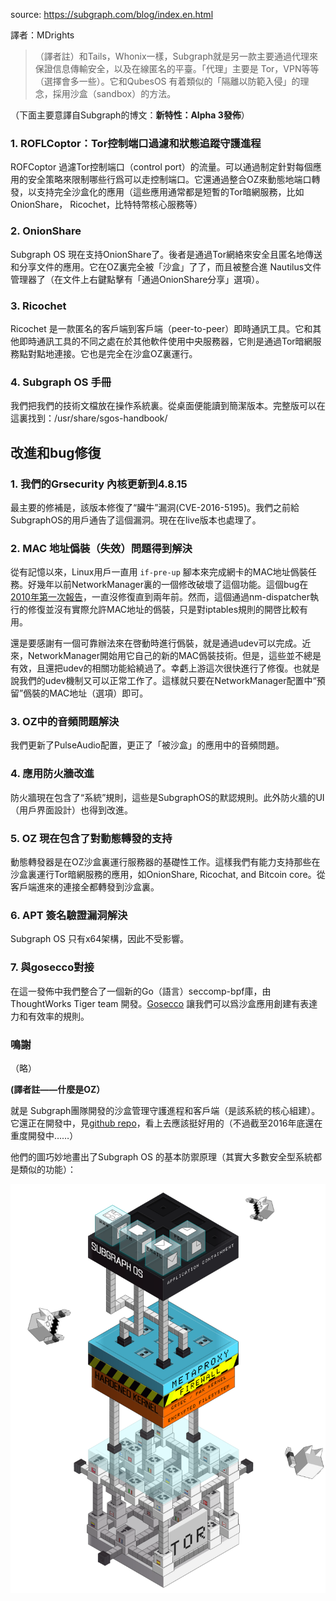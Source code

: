---
---

source: https://subgraph.com/blog/index.en.html

譯者：MDrights

> （譯者註）和Tails，Whonix一樣，Subgraph就是另一款主要通過代理來保證信息傳輸安全，以及在線匿名的平臺。「代理」主要是 Tor，VPN等等（選擇會多一些）。它和QubesOS 有着類似的「隔離以防範入侵」的理念，採用沙盒（sandbox）的方法。

（下面主要意譯自Subgraph的博文：**新特性：Alpha 3發佈**）

### 1. ROFLCoptor：Tor控制端口過濾和狀態追蹤守護進程

ROFCoptor 過濾Tor控制端口（control port）的流量。可以通過制定針對每個應用的安全策略來限制哪些行爲可以走控制端口。它還通過整合OZ來動態地端口轉發，以支持完全沙盒化的應用（這些應用通常都是短暫的Tor暗網服務，比如OnionShare， Ricochet，比特特幣核心服務等）  

### 2. OnionShare

Subgraph OS 現在支持OnionShare了。後者是通過Tor網絡來安全且匿名地傳送和分享文件的應用。它在OZ裏完全被「沙盒」了了，而且被整合進 Nautilus文件管理器了（在文件上右鍵點擊有「通過OnionShare分享」選項）。

### 3. Ricochet

Ricochet 是一款匿名的客戶端到客戶端（peer-to-peer）即時通訊工具。它和其他即時通訊工具的不同之處在於其他軟件使用中央服務器，它則是通過Tor暗網服務點對點地連接。它也是完全在沙盒OZ裏運行。 

### 4. Subgraph OS 手冊

我們把我們的技術文檔放在操作系統裏。從桌面便能讀到簡潔版本。完整版可以在這裏找到：/usr/share/sgos-handbook/  

<!--more-->

## 改進和bug修復

### 1. 我們的Grsecurity 內核更新到4.8.15 

最主要的修補是，該版本修復了“臟牛”漏洞(CVE-2016-5195)。我們之前給SubgraphOS的用戶通告了這個漏洞。現在在live版本也處理了。  

### 2. MAC 地址僞裝（失效）問題得到解決

從有記憶以來，Linux用戶一直用 `if-pre-up` 腳本來完成網卡的MAC地址僞裝任務。好幾年以前NetworkManager裏的一個修改破壞了這個功能。這個bug在 [2010年第一次報告](https://bugzilla.gnome.org/show_bug.cgi?id=600167)，一直沒修復直到兩年前。然而，這個通過nm-dispatcher執行的修復並沒有實際允許MAC地址的僞裝，只是對iptables規則的開啓比較有用。  

還是要感謝有一個可靠辦法來在啓動時進行僞裝，就是通過udev可以完成。近來，NetworkManager開始用它自己的新的MAC僞裝技術。但是，這些並不總是有效，且還把udev的相關功能給繞過了。幸虧上游這次很快進行了修復。也就是說我們的udev機制又可以正常工作了。這樣就只要在NetworkManager配置中“預留”僞裝的MAC地址（選項）即可。  

### 3. OZ中的音頻問題解決  

我們更新了PulseAudio配置，更正了「被沙盒」的應用中的音頻問題。  

### 4. 應用防火牆改進  

防火牆現在包含了“系統”規則，這些是SubgraphOS的默認規則。此外防火牆的UI（用戶界面設計）也得到改進。  

### 5. OZ 現在包含了對動態轉發的支持  

動態轉發器是在OZ沙盒裏運行服務器的基礎性工作。這樣我們有能力支持那些在沙盒裏運行Tor暗網服務的應用，如OnionShare, Ricochat, and Bitcoin core。從客戶端進來的連接全都轉發到沙盒裏。 

### 6. APT 簽名驗證漏洞解決

Subgraph OS 只有x64架構，因此不受影響。  

### 7. 與gosecco對接 

在這一發佈中我們整合了一個新的Go（語言）seccomp-bpf庫，由ThoughtWorks Tiger team 開發。[Gosecco](https://github.com/twtiger/gosecco) 讓我們可以爲沙盒應用創建有表達力和有效率的規則。  

### 鳴謝

（略）


**(譯者註——什麼是OZ）**  

就是 Subgraph團隊開發的沙盒管理守護進程和客戶端（是該系統的核心組建）。它還正在開發中，見[github repo](https://github.com/subgraph/oz)，看上去應該挺好用的（不過截至2016年底還在重度開發中……）  

他們的圖巧妙地畫出了Subgraph OS 的基本防禦原理（其實大多數安全型系統都是類似的功能）：

![SubgraphOS structure](images/sgos.png)

